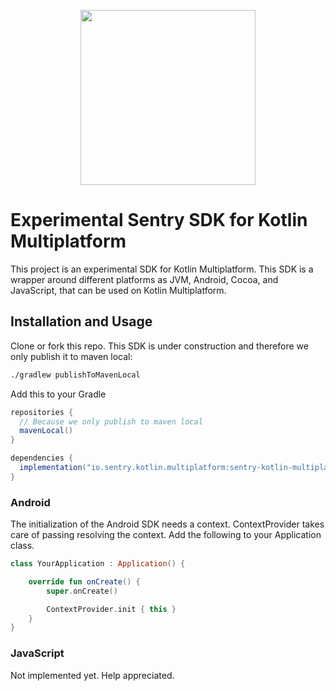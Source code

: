 <p align="center">
    <a href="https://sentry.io" target="_blank" align="center">
        <img src="https://sentry-brand.storage.googleapis.com/sentry-logo-black.png" width="280">
    </a>
<br/>
    <h1>Experimental Sentry SDK for Kotlin Multiplatform</h1>
</p>

This project is an experimental SDK for Kotlin Multiplatform.
This SDK is a wrapper around different platforms as JVM, Android, Cocoa, and JavaScript, that can be used on Kotlin Multiplatform.

## Installation and Usage

Clone or fork this repo. This SDK is under construction and therefore we only publish it to maven local:

```sh
./gradlew publishToMavenLocal
```

Add this to your Gradle

```gradle
repositories {
  // Because we only publish to maven local
  mavenLocal()
}

dependencies {
  implementation("io.sentry.kotlin.multiplatform:sentry-kotlin-multiplatform:0.0.1")
}

```

### Android

The initialization of the Android SDK needs a context. ContextProvider takes care of passing resolving the context.
Add the following to your Application class.

```Kotlin
class YourApplication : Application() {

    override fun onCreate() {
        super.onCreate()

        ContextProvider.init { this }
    }
}
```

### JavaScript

Not implemented yet. Help appreciated.

